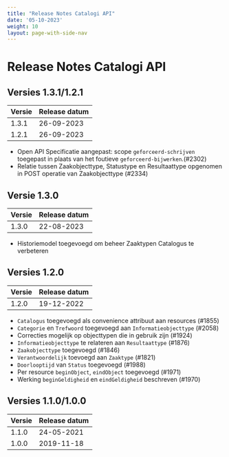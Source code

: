 ```yaml
---
title: "Release Notes Catalogi API"
date: '05-10-2023'
weight: 10
layout: page-with-side-nav
---
```

# Release Notes Catalogi API

## Versies 1.3.1/1.2.1

Versie   | Release datum 
-------- | ------------- 
1.3.1    | 26-09-2023    
1.2.1    | 26-09-2023    

- Open API Specificatie aangepast: scope `geforceerd-schrijven` toegepast in plaats van het foutieve `geforceerd-bijwerken`.(#2302) 
- Relatie tussen Zaakobjecttype, Statustype en Resultaattype opgenomen in POST operatie van Zaakobjecttype (#2334) 

## Versie 1.3.0

Versie   | Release datum 
-------- | ------------- 
1.3.0    | 22-08-2023    

- Historiemodel toegevoegd om beheer Zaaktypen Catalogus te verbeteren

## Versies 1.2.0

Versie   | Release datum 
-------- | ------------- 
1.2.0    | 19-12-2022    

- `Catalogus` toegevoegd als convenience attribuut aan resources (#1855)
- `Categorie` en `Trefwoord` toegevoegd aan `Informatieobjecttype` (#2058)
- Correcties mogelijk op objecttypen die in gebruik zijn (#1924)
- `Informatieobjecttype` te relateren aan `Resultaattype` (#1876)
- `Zaakobjecttype` toegevoegd (#1846)
- `Verantwoordelijk` toevoegd aan `Zaaktype` (#1821)
- `Doorlooptijd` van `Status` toegevoegd (#1988)
- Per resource `beginObject`, `eindObject` toegevoegd (#1971)
- Werking `beginGeldigheid` en `eindGeldigheid` beschreven (#1970)

## Versies 1.1.0/1.0.0

Versie   | Release datum 
-------- | ------------- 
1.1.0    | 24-05-2021    
1.0.0    | 2019-11-18    
